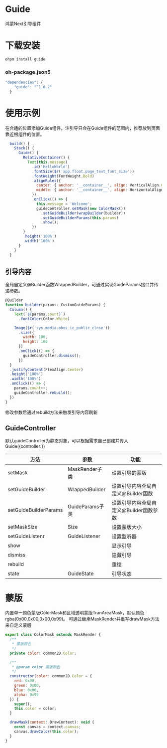# Guide
鸿蒙Next引导组件

# 下载安装

```javascript
ohpm install guide
```

### oh-package.json5

```javascript
"dependencies": {
    "guide": "^1.0.2"
  }
```

# 使用示例

在合适的位置添加Guide组件。注引导只会在Guide组件的范围内，推荐放到页面靠近根组件的位置。

```javascript
  build() {
    Stack() {
      Guide() {
        RelativeContainer() {
          Text(this.message)
            .id('HelloWorld')
            .fontSize($r('app.float.page_text_font_size'))
            .fontWeight(FontWeight.Bold)
            .alignRules({
              center: { anchor: '__container__', align: VerticalAlign.Center },
              middle: { anchor: '__container__', align: HorizontalAlign.Center }
            })
            .onClick(() => {
              this.message = 'Welcome';
              guideController.setMask(new ColorMask())
                .setGuideBuilder(wrapBuilder(builder))
                .setGuideBuilderParams(this.params)
                .show();
            })
        }
        .height('100%')
        .width('100%')
      }
    }
  }
```

## 引导内容

全局自定义@Builder函数WrappedBuilder，可通过实现GuideParams接口并传递参数。

```javascript
@Builder
function builder(params: CustomGuideParams) {
  Column() {
    Text(`${params.count}`)
      .fontColor(Color.White)

    Image($r('sys.media.ohos_ic_public_close'))
      .size({
        width: 100,
        height: 100
      })
      .onClick(() => {
        guideController.dismiss();
      })
  }
  .justifyContent(FlexAlign.Center)
  .height('100%')
  .width('100%')
  .onClick(() => {
    params.count++;
    guideController.rebuild();
  })
}
```

修改参数后通过rebuild方法来触发引导内容刷新

## GuideController

默认guideController为静态对象，可以根据需求自己创建并传入Guide({controller:})

|**方法**          | 参数              | 功能                      |
|-----------------|-----------------|-------------------------|
|setMask          | MaskRender子类    | 设置引导的蒙版                 |
|setGuideBuilder  | WrappedBuilder  | 设置引导内容全局自定义@Builder函数   |
|setGuideBuilderParams| GuideParams子类 | 设置引导内容全局自定义@Builder函数参数 |
|setMaskSize| Size            | 设置蒙版大小                  |
|setGuideListenr  | GuideListener  |设置监听器         |
|show|                 | 显示引导                    |
|dismiss|                 | 隐藏引导                    |
|rebuild|                 | 重绘                      |
|state|          GuideState       | 引导状态                    |

# 蒙版

内置单一颜色蒙版ColorMask和区域透明蒙版TranAreaMask，默认颜色rgba(0x00,0x00,0x00,0x99)。
可通过继承MaskRender并重写drawMask方法来自定义蒙版

```javascript
export class ColorMask extends MaskRender {
  /**
   * 蒙版颜色
   */
  private color: common2D.Color;

  /**
   * @param color 蒙版颜色
   */
  constructor(color: common2D.Color = {
    red: 0x00,
    green: 0x00,
    blue: 0x00,
    alpha: 0x99
  }) {
    super();
    this.color = color;
  }

  drawMask(context: DrawContext): void {
    const canvas = context.canvas;
    canvas.drawColor(this.color);
  }
}
```